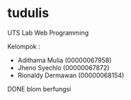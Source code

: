 # tudulis
UTS Lab Web Programming

Kelompok :
- Adithama Mulia (00000067958)
- Jheno Syechlo (00000067872)
- Rionaldy Dermawan (00000068154)

DONE blom berfungsi
